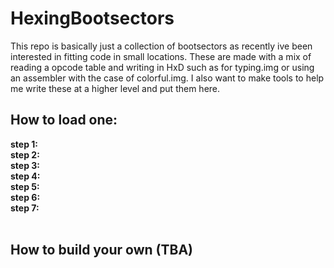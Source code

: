 # HexingBootsectors
This repo is basically just a collection of bootsectors as recently ive been interested in fitting code in small locations.
These are made with a mix of reading a opcode table and writing in HxD such as for typing.img or using an assembler with the
case of colorful.img.
I also want to make tools to help me write these at a higher level and put them here.
<br>
<h2>How to load one:</h2>
<b>step 1:</b><br>
<b>step 2:</b><br>
<b>step 3:</b><br>
<b>step 4:</b><br>
<b>step 5:</b><br>
<b>step 6:</b><br>
<b>step 7:</b><br>
<br>
<h2>How to build your own (TBA)</h2>
